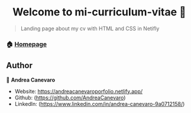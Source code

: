 <h1 align="center">Welcome to mi-curriculum-vitae 👋</h1>

> Landing page about my cv with HTML and CSS in Netifly

### 🏠 [Homepage](https://andreacanevaroporfolio.netlify.app/)

## Author

👤 **Andrea Canevaro**

* Website: https://andreacanevaroporfolio.netlify.app/
* Github: (https://github.com/AndreaCanevaro)
* LinkedIn: (https://www.linkedin.com/in/andrea-canevaro-9a0712158/)